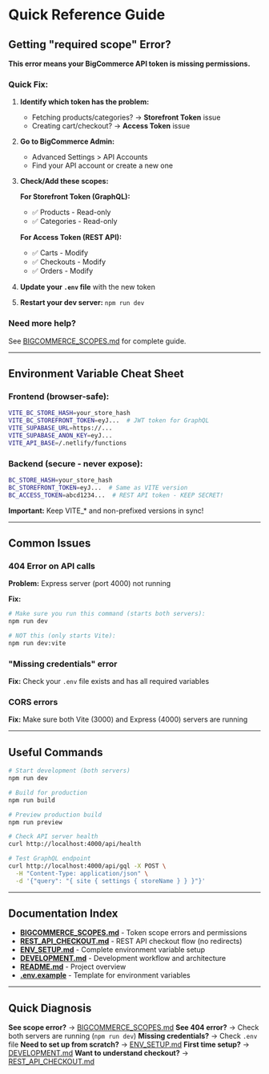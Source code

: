 # Quick Reference Guide

## Getting "required scope" Error?

**This error means your BigCommerce API token is missing permissions.**

### Quick Fix:

1. **Identify which token has the problem:**
   - Fetching products/categories? → **Storefront Token** issue
   - Creating cart/checkout? → **Access Token** issue

2. **Go to BigCommerce Admin:**
   - Advanced Settings > API Accounts
   - Find your API account or create a new one

3. **Check/Add these scopes:**

   **For Storefront Token (GraphQL):**
   - ✅ Products - Read-only
   - ✅ Categories - Read-only

   **For Access Token (REST API):**
   - ✅ Carts - Modify
   - ✅ Checkouts - Modify
   - ✅ Orders - Modify

4. **Update your `.env` file** with the new token

5. **Restart your dev server:** `npm run dev`

### Need more help?
See [BIGCOMMERCE_SCOPES.md](./BIGCOMMERCE_SCOPES.md) for complete guide.

---

## Environment Variable Cheat Sheet

### Frontend (browser-safe):
```bash
VITE_BC_STORE_HASH=your_store_hash
VITE_BC_STOREFRONT_TOKEN=eyJ...  # JWT token for GraphQL
VITE_SUPABASE_URL=https://...
VITE_SUPABASE_ANON_KEY=eyJ...
VITE_API_BASE=/.netlify/functions
```

### Backend (secure - never expose):
```bash
BC_STORE_HASH=your_store_hash
BC_STOREFRONT_TOKEN=eyJ...  # Same as VITE version
BC_ACCESS_TOKEN=abcd1234...  # REST API token - KEEP SECRET!
```

**Important:** Keep VITE_* and non-prefixed versions in sync!

---

## Common Issues

### 404 Error on API calls
**Problem:** Express server (port 4000) not running

**Fix:**
```bash
# Make sure you run this command (starts both servers):
npm run dev

# NOT this (only starts Vite):
npm run dev:vite
```

### "Missing credentials" error
**Fix:** Check your `.env` file exists and has all required variables

### CORS errors
**Fix:** Make sure both Vite (3000) and Express (4000) servers are running

---

## Useful Commands

```bash
# Start development (both servers)
npm run dev

# Build for production
npm run build

# Preview production build
npm run preview

# Check API server health
curl http://localhost:4000/api/health

# Test GraphQL endpoint
curl http://localhost:4000/api/gql -X POST \
  -H "Content-Type: application/json" \
  -d '{"query": "{ site { settings { storeName } } }"}'
```

---

## Documentation Index

- **[BIGCOMMERCE_SCOPES.md](./BIGCOMMERCE_SCOPES.md)** - Token scope errors and permissions
- **[REST_API_CHECKOUT.md](./REST_API_CHECKOUT.md)** - REST API checkout flow (no redirects)
- **[ENV_SETUP.md](./ENV_SETUP.md)** - Complete environment variable setup
- **[DEVELOPMENT.md](./DEVELOPMENT.md)** - Development workflow and architecture
- **[README.md](./README.md)** - Project overview
- **[.env.example](./.env.example)** - Template for environment variables

---

## Quick Diagnosis

**See scope error?** → [BIGCOMMERCE_SCOPES.md](./BIGCOMMERCE_SCOPES.md)
**See 404 error?** → Check both servers are running (`npm run dev`)
**Missing credentials?** → Check `.env` file
**Need to set up from scratch?** → [ENV_SETUP.md](./ENV_SETUP.md)
**First time setup?** → [DEVELOPMENT.md](./DEVELOPMENT.md)
**Want to understand checkout?** → [REST_API_CHECKOUT.md](./REST_API_CHECKOUT.md)
